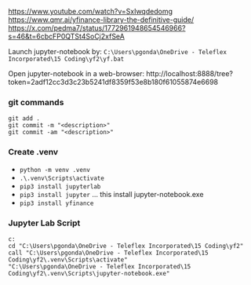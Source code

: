 https://www.youtube.com/watch?v=SxIwqdedomg
https://www.qmr.ai/yfinance-library-the-definitive-guide/
https://x.com/pedma7/status/1772961948654546966?s=46&t=6cbcFP0QTSt4SoCj2xfSeA

Launch jupyter-notebook by:
`C:\Users\pgonda\OneDrive - Teleflex Incorporated\15 Coding\yf2\yf.bat`

Open jupyter-notebook in a web-browser:
http://localhost:8888/tree?token=2adf12cc3d3c23b5241df8359f53e8b180f61055874e6698

### git commands
```
git add .
git commit -m "<description>"
git commit -am "<description>"
```

### Create .venv
* `python -m venv .venv`
* `.\.venv\Scripts\activate`
* `pip3 install jupyterlab`
* `pip3 install jupyter` ... this install jupyter-notebook.exe
* `pip3 install yfinance`

### Jupyter Lab Script
```
c:
cd "C:\Users\pgonda\OneDrive - Teleflex Incorporated\15 Coding\yf2"
call "C:\Users\pgonda\OneDrive - Teleflex Incorporated\15 Coding\yf2\.venv\Scripts\activate"
"C:\Users\pgonda\OneDrive - Teleflex Incorporated\15 Coding\yf2\.venv\Scripts\jupyter-notebook.exe"
```

